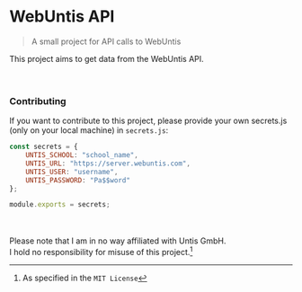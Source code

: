 # WebUntis API
> A small project for API calls to WebUntis  
  
This project aims to get data from the WebUntis API.  
<br><br>

### Contributing
If you want to contribute to this project, please provide your own secrets.js (only on your local machine) in `secrets.js`:  
```js
const secrets = {
    UNTIS_SCHOOL: "school_name",
    UNTIS_URL: "https://server.webuntis.com",
    UNTIS_USER: "username",
    UNTIS_PASSWORD: "Pa$$word"
};

module.exports = secrets;
```  
<br><br>
Please note that I am in no way affiliated with Untis GmbH.  
I hold no responsibility for misuse of this project.[^mitlicense]

[^mitlicense]: As specified in the `MIT License`
